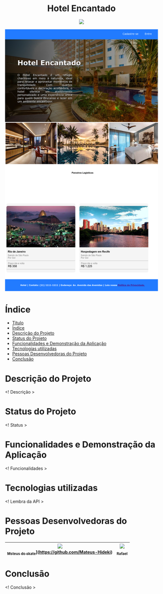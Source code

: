 <h1 align="center"> Hotel Encantado </h1>

<p align="center">
<img loading="lazy" src="http://img.shields.io/static/v1?label=STATUS&message=EM%20DESENVOLVIMENTO&color=GREEN&style=for-the-badge"/>
</p>

![Texto Alternativo](https://github.com/Rafael1572008/Trabalho_Web_3/blob/main/imagens/127.0.0.1_5500_src_hospede_index.html(1).png)

# Índice 

* [Título](#-hotel-encantado-)
* [Índice](#índice)
* [Descrição do Projeto](#descrição-do-projeto)
* [Status do Projeto](#status-do-Projeto)
* [Funcionalidades e Demonstração da Aplicação](#funcionalidades-e-demonstração-da-aplicação)
* [Tecnologias utilizadas](#tecnologias-utilizadas)
* [Pessoas Desenvolvedoras do Projeto](#pessoas-desenvolvedoras)
* [Conclusão](#conclusão)

# Descrição do Projeto
 <! Descrição >

# Status do Projeto
<! Status >

# Funcionalidades e Demonstração da Aplicação
<! Funcionalidades >

# Tecnologias utilizadas
<! Lembra da API >

# Pessoas Desenvolvedoras do Projeto
| [<img loading="lazy" src="[https://avatars.githubusercontent.com/u/183084332?v=4](https://avatars.githubusercontent.com/u/128601265?v=4)" width=115><br><sub>Msteus do skate</sub>]([https://github.com/Sunieee9)](https://github.com/Mateus-Hideki) |  [<img loading="lazy" src="https://avatars.githubusercontent.com/u/127984148?v=4" width=115><br><sub>Rafael</sub>](https://github.com/Rafael1572008) |
| :---: | :---: |


# Conclusão
<! Conclusão >
